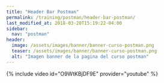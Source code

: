 ```yaml
---
title: "Header Bar Postman"
permalink: /training/postman/header-bar-postman/
last_modified_at: 2018-03-20T15:19:22-04:00
sidebar:
  nav: "postman"
header:
  image: /assets/images/banner/banner-curso-postman.png
  teaser: /assets/images/banner/banner-curso-postman.png
  alt: "Imagen banner de la pagina del curso postman"
---
```


{% include video id="O9WtKBjDF9E" provider="youtube" %}
